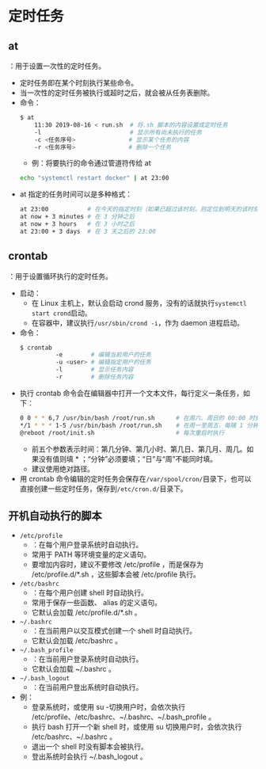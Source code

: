 # 定时任务

## at

：用于设置一次性的定时任务。
- 定时任务即在某个时刻执行某些命令。
- 当一次性的定时任务被执行或超时之后，就会被从任务表删除。
- 命令：
    ```sh
    $ at
        11:30 2019-08-16 < run.sh  # 将.sh 脚本的内容设置成定时任务
        -l                         # 显示所有尚未执行的任务
        -c <任务序号>               # 显示某个任务的内容
        -r <任务序号>               # 删除一个任务
    ```
    - 例：将要执行的命令通过管道符传给 at
    ```sh
    echo "systemctl restart docker" | at 23:00
    ```
- at 指定的任务时间可以是多种格式：
    ```sh
    at 23:00           # 在今天的指定时刻（如果已超过该时刻，则定位到明天的该时刻）
    at now + 3 minutes # 在 3 分钟之后
    at now + 3 hours   # 在 3 小时之后
    at 23:00 + 3 days  # 在 3 天之后的 23:00
    ```

## crontab

：用于设置循环执行的定时任务。
- 启动：
  - 在 Linux 主机上，默认会启动 crond 服务，没有的话就执行`systemctl start crond`启动。
  - 在容器中，建议执行`/usr/sbin/crond -i`，作为 daemon 进程启动。
- 命令：
    ```sh
    $ crontab
              -e        # 编辑当前用户的任务
              -u <user> # 编辑指定用户的任务
              -l        # 显示任务内容
              -r        # 删除任务内容
    ```
- 执行 crontab 命令会在编辑器中打开一个文本文件，每行定义一条任务，如下：
    ```sh
    0 0 * * 6,7 /usr/bin/bash /root/run.sh      # 在周六、周日的 00:00 时刻执行任务
    */1 * * * 1-5 /usr/bin/bash /root/run.sh    # 在周一至周五，每隔 1 分钟执行一次任务
    @reboot /root/init.sh                       # 每次重启时执行
    ```
    - 前五个参数表示时间：第几分钟、第几小时、第几日、第几月、周几。如果没有值则填 * ；“分钟”必须要填；“日”与“周”不能同时填。
    - 建议使用绝对路径。
- 用 crontab 命令编辑的定时任务会保存在`/var/spool/cron/`目录下，也可以直接创建一些定时任务，保存到`/etc/cron.d/`目录下。

## 开机自动执行的脚本

- `/etc/profile`
  - ：在每个用户登录系统时自动执行。
  - 常用于 PATH 等环境变量的定义语句。
  - 要增加内容时，建议不要修改 /etc/profile ，而是保存为 /etc/profile.d/*.sh ，这些脚本会被 /etc/profile 执行。
- `/etc/bashrc`
  - ：在每个用户创建 shell 时自动执行。
  - 常用于保存一些函数、 alias 的定义语句。
  - 它默认会加载 /etc/profile.d/*.sh 。
- `~/.bashrc` 
  - ：在当前用户以交互模式创建一个 shell 时自动执行。
  - 它默认会加载 /etc/bashrc 。
- `~/.bash_profile`
  - ：在当前用户登录系统时自动执行。
  - 它默认会加载 ~/.bashrc 。
- `~/.bash_logout`
  - ：在当前用户登出系统时自动执行。
- 例：
  - 登录系统时，或使用 su -切换用户时，会依次执行 /etc/profile、/etc/bashrc、~/.bashrc、~/.bash_profile 。
  - 执行 bash 打开一个新 shell 时，或使用 su 切换用户时，会依次执行 /etc/bashrc、~/.bashrc 。
  - 退出一个 shell 时没有脚本会被执行。
  - 登出系统时会执行 ~/.bash_logout 。

